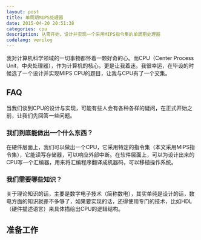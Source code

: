 ```yaml
---
layout: post
title: 单周期MIPS处理器
date: 2015-04-20 20:51:38
categories: cpu
description: 从零开始，设计并实现一个采用MIPS指令集的单周期处理器
codelang: verilog
---
```



我对计算机科学领域的一切事物都怀着一颗好奇的心。而CPU（Center Process Unit，中央处理器），作为计算机的核心，更是让我着迷。我很幸运，在毕设的时候选了一个设计并实现MIPS CPU的题目，让我与CPU有了一个交集。

## FAQ
当我们谈到CPU的设计与实现，可能有些人会有各种各样的疑问，在正式开始之前，让我们先回答一些问题。

### 我们到底能做出一个什么东西？
在硬件层面上，我们可以做出一个CPU，它采用特定的指令集（本文采用MIPS指令集），它能读写存储器，可以响应外部中断。在软件层面上，可以为设计出来的CPU写一个汇编器，用来将汇编程序翻译成机器码，可以移植操作系统。

### 我们需要哪些知识？
关于理论知识的话，主要是数字电子技术（简称数电），其实单纯是设计的话，数电方面的知识就差不多够了，如果要实现的话，还得使用专门的技术，比如HDL（硬件描述语言）来具体描绘出CPU的逻辑结构。


准备工作
--
